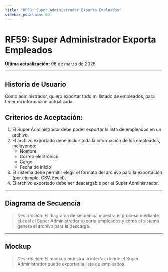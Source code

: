 ```yaml
---
title: "RF59: Super Administrador Exporta Empleados"  
sidebar_position: 60
---
```


# RF59: Super Administrador Exporta Empleados  

**Última actualización:** 06 de marzo de 2025  

---

## Historia de Usuario  

Como administrador, quiero exportar todo mi listado de empleados, para tener mi información actualizada.


## **Criterios de Aceptación:**  

1. El Super Administrador debe poder exportar la lista de empleados en un archivo.  
2. El archivo exportado debe incluir toda la información de los empleados, incluyendo:  
   - Nombre  
   - Correo electrónico  
   - Cargo  
   - Fecha de inicio  
3. El sistema debe permitir elegir el formato del archivo para la exportación (por ejemplo, CSV, Excel).  
4. El archivo exportado debe ser descargable por el Super Administrador.  

---

## **Diagrama de Secuencia**  

> *Descripción*: El diagrama de secuencia muestra el proceso mediante el cual el Super Administrador exporta empleados y cómo el sistema genera el archivo para la descarga.  

---

## **Mockup**  

> *Descripción*: El mockup muestra la interfaz donde el Super Administrador puede exportar la lista de empleados.  
